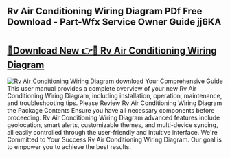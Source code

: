 ## Rv Air Conditioning Wiring Diagram PDf Free Download - Part-Wfx Service Owner Guide jj6KA

# <h2><a href="http://dfsy28.blite.top/?on=Rv+Air+Conditioning+Wiring+Diagram">🔗Download New 👉🔴 Rv Air Conditioning Wiring Diagram</a></h2>

[![Rv Air Conditioning Wiring Diagram download](https://i.imgur.com/lujVjoI.png)](http://dfsy28.blite.top/?on=Rv+Air+Conditioning+Wiring+Diagram)
Your Comprehensive Guide This user manual provides a complete overview of your new Rv Air Conditioning Wiring Diagram, including installation, operation, maintenance, and troubleshooting tips. Please Review Rv Air Conditioning Wiring Diagram the Package Contents Ensure you have all necessary components before proceeding. Rv Air Conditioning Wiring Diagram advanced features include geolocation, smart alerts, customizable themes, and multi-device syncing, all easily controlled through the user-friendly and intuitive interface. We're Committed to Your Success Rv Air Conditioning Wiring Diagram. Our goal is to empower you to achieve the best results.
